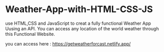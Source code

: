 # Weather-App-with-HTML-CSS-JS

use HTML,CSS and JavaScript to creat a fully functional Weather App Uusing an API.
You can access any location of the world weather through this Functional Website.

you can access here : https://getweatherforcast.netlify.app/ 
